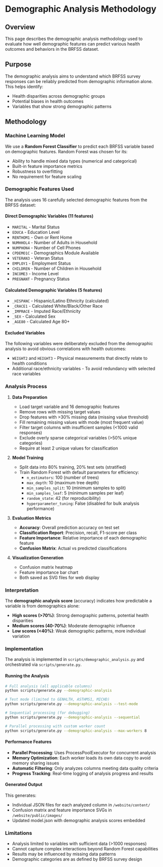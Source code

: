 # Demographic Analysis Methodology

## Overview

This page describes the demographic analysis methodology used to evaluate how well demographic features can predict various health outcomes and behaviors in the BRFSS dataset.

## Purpose

The demographic analysis aims to understand which BRFSS survey responses can be reliably predicted from demographic information alone. This helps identify:
- Health disparities across demographic groups
- Potential biases in health outcomes
- Variables that show strong demographic patterns

## Methodology

### Machine Learning Model

We use a **Random Forest Classifier** to predict each BRFSS variable based on demographic features. Random Forest was chosen for its:
- Ability to handle mixed data types (numerical and categorical)
- Built-in feature importance metrics
- Robustness to overfitting
- No requirement for feature scaling

### Demographic Features Used

The analysis uses 16 carefully selected demographic features from the BRFSS dataset:

#### Direct Demographic Variables (11 features)
- `MARITAL` - Marital Status
- `EDUCA` - Education Level  
- `RENTHOM1` - Own or Rent Home
- `NUMHHOL4` - Number of Adults in Household
- `NUMPHON4` - Number of Cell Phones
- `CPDEMO1C` - Demographics Module Available
- `VETERAN3` - Veteran Status
- `EMPLOY1` - Employment Status
- `CHILDREN` - Number of Children in Household
- `INCOME3` - Income Level
- `PREGNANT` - Pregnancy Status

#### Calculated Demographic Variables (5 features)
- `_HISPANC` - Hispanic/Latino Ethnicity (calculated)
- `_CRACE1` - Calculated White/Black/Other Race
- `_IMPRACE` - Imputed Race/Ethnicity
- `_SEX` - Calculated Sex
- `_AGE80` - Calculated Age 80+

#### Excluded Variables

The following variables were deliberately excluded from the demographic analysis to avoid obvious correlations with health outcomes:

- `WEIGHT2` and `HEIGHT3` - Physical measurements that directly relate to health conditions
- Additional race/ethnicity variables - To avoid redundancy with selected race variables

### Analysis Process

1. **Data Preparation**
   - Load target variable and 16 demographic features
   - Remove rows with missing target values
   - Drop features with >30% missing data (missing value threshold)
   - Fill remaining missing values with mode (most frequent value)
   - Filter target columns with insufficient samples (<1000 valid responses)
   - Exclude overly sparse categorical variables (>50% unique categories)
   - Require at least 2 unique values for classification

2. **Model Training**
   - Split data into 80% training, 20% test sets (stratified)
   - Train Random Forest with default parameters for efficiency:
     - `n_estimators`: 100 (number of trees)
     - `max_depth`: 10 (maximum tree depth)
     - `min_samples_split`: 10 (minimum samples to split)
     - `min_samples_leaf`: 5 (minimum samples per leaf)
     - `random_state`: 42 (for reproducibility)
     - `hyperparameter_tuning`: False (disabled for bulk analysis performance)

3. **Evaluation Metrics**
   - **Accuracy**: Overall prediction accuracy on test set
   - **Classification Report**: Precision, recall, F1-score per class
   - **Feature Importance**: Relative importance of each demographic feature
   - **Confusion Matrix**: Actual vs predicted classifications

4. **Visualization Generation**
   - Confusion matrix heatmap
   - Feature importance bar chart
   - Both saved as SVG files for web display

### Interpretation

The **demographic analysis score** (accuracy) indicates how predictable a variable is from demographics alone:

- **High scores (>70%)**: Strong demographic patterns, potential health disparities
- **Medium scores (40-70%)**: Moderate demographic influence
- **Low scores (<40%)**: Weak demographic patterns, more individual variation

### Implementation

The analysis is implemented in `scripts/demographic_analysis.py` and orchestrated via `scripts/generate.py`. 

#### Running the Analysis

```bash
# Full analysis (all applicable columns)
python scripts/generate.py --demographic-analysis

# Test mode (limited to GENHLTH, ASTHMS1, MICHD)
python scripts/generate.py --demographic-analysis --test-mode

# Sequential processing (for debugging)
python scripts/generate.py --demographic-analysis --sequential

# Parallel processing with custom worker count
python scripts/generate.py --demographic-analysis --max-workers 8
```

#### Performance Features

- **Parallel Processing**: Uses ProcessPoolExecutor for concurrent analysis
- **Memory Optimization**: Each worker loads its own data copy to avoid memory sharing issues
- **Automatic Filtering**: Only analyzes columns meeting data quality criteria
- **Progress Tracking**: Real-time logging of analysis progress and results

#### Generated Output

This generates:
- Individual JSON files for each analyzed column in `/website/content/`
- Confusion matrix and feature importance SVGs in `/website/public/images/`
- Updated model.json with demographic analysis scores embedded

### Limitations

- Analysis limited to variables with sufficient data (>1000 responses)
- Cannot capture complex interactions beyond Random Forest capabilities
- Results may be influenced by missing data patterns
- Demographic categories are as defined by BRFSS survey design